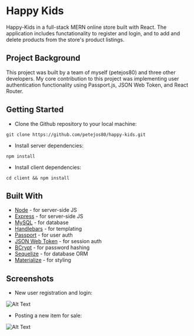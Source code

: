 # Happy Kids

Happy-Kids in a full-stack MERN online store built with React.  The application includes functationality to register and login, and to add and delete products from the store's product listings.

## Project Background

This project was built by a team of myself (petejos80) and three other developers.  My core contribution to this project was implementing user authentication functionality using Passport.js, JSON Web Token, and React Router.

## Getting Started

* Clone the Github repository to your local machine:

```
git clone https://github.com/petejos80/happy-kids.git
```

* Install server dependencies:

```
npm install
```

* Install client dependencies:

```
cd client && npm install
```

## Built With

* [Node](https://nodejs.org/en/) - for server-side JS
* [Express](https://expressjs.com/) - for server-side JS
* [MySQL](https://www.mysql.com/) - for database
* [Handlebars](https://handlebarsjs.com/) - for templating
* [Passport](http://www.passportjs.org/) - for user auth
* [JSON Web Token](https://jwt.io) - for session auth
* [BCrypt](https://www.npmjs.com/package/bcrypt) - for password hashing
* [Sequelize](http://docs.sequelizejs.com/) - for database ORM
* [Materialize](https://materializecss.com/) - for styling

## Screenshots

* New user registration and login:

![Alt Text](https://media.giphy.com/media/8w31CqPQtrD0ZODLqg/giphy.gif)

* Posting a new item for sale:

![Alt Text](https://media.giphy.com/media/ddQFBfJBfJ0awXeolg/giphy.gif)
